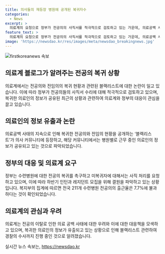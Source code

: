 ```yaml
---
title: 의사들의 재등장 병원에 공개된 복귀자수
categories:
  - News
excerpt: >
  의료계의 요청으로 정부가 전공의의 사직서를 적극적으로 검토하고 있는 가운데, 의료공백 사태로 복귀한 전공의와 전임의들의 신원 정보를 공개하는 블랙리스트가 의사 커뮤니티에 나타났다. 이로 인해 경찰의 수사 대상이 될 가능성이 높아졌으며, 정부는 복귀와 사직하는 전공의를 분류하여 처리할 계획이다. 이에 대한 관련된 내용은 의료계와 정부 간의 갈등이 계속되고 있음을 보여주며, 이에 대한 사회적인 관심과 우려가 커지고 있다.
feature_text: >
  의료계의 요청으로 정부가 전공의의 사직서를 적극적으로 검토하고 있는 가운데, 의료공백 사태로 복귀한 전공의와 전임의들의 신원 정보를 공개하는 블랙리스트가 의사 커뮤니티에 나타났다. 이로 인해 경찰의 수사 대상이 될 가능성이 높아졌으며, 정부는 복귀와 사직하는 전공의를 분류하여 처리할 계획이다. 이에 대한 관련된 내용은 의료계와 정부 간의 갈등이 계속되고 있음을 보여주며, 이에 대한 사회적인 관심과 우려가 커지고 있다.
image: 'https://newsdao.kr/res/images/meta/newsdao_breakingnews.jpg'
---
```


<p><img src="https://newsdao.kr/res/images/meta/newsdao_breakingnews.jpg" alt="firstkoreanews 속보" /></p>

<h2 data-ke-size="size26">의료계 블로그가 알려주는 전공의 복귀 상황</h2>

<p data-ke-size="size16">의료계에서는 전공의와 전임의의 복귀 현황과 관련된 블랙리스트에 대한 논란이 일고 있습니다. 이에 따라 정부가 전공의들의 사직서 수리에 대해 적극적으로 검토하고 있으며, 복귀한 의료인의 정보가 공유된 최근의 상황과 관련하여 의료계와 정부의 대응이 관심을 끌고 있습니다.</p>

<h2 data-ke-size="size24">의료인의 정보 유출과 논란</h2>

<p data-ke-size="size16">의료공백 사태의 지속으로 인해 복귀한 전공의와 전임의 현황을 공개하는 ‘블랙리스트’가 의사 커뮤니티에 등장하고, 해당 커뮤니티에서는 병원별로 근무 중인 의료인의 정보가 공유되고 있는 것으로 파악되었습니다.</p>

<h2 data-ke-size="size24">정부의 대응 및 의료계 요구</h2>

<p data-ke-size="size16">정부는 수련병원에 대한 전공의 복귀를 촉구하고 미복귀자에 대해서는 사직 처리를 요청하고 있으며, 이에 따라 하반기 인턴과 레지던트 모집을 위해 결원을 파악하고 있는 상황입니다. 복지부의 집계에 따르면 전국 211개 수련병원 전공의의 출근율은 7.7%에 불과하다는 것이 확인되었습니다.</p>

<h2 data-ke-size="size24">의료계의 관심과 우려</h2>

<p data-ke-size="size16">의료계는 전공의 이탈로 인한 의료 공백 사태에 대한 우려와 이에 대한 대응책을 모색하고 있으며, 복귀한 의료인의 정보가 유출되고 있는 상황으로 인해 블랙리스트 관련하여 경찰의 수사까지 진행 중인 것으로 알려졌습니다.</p>
실시간 뉴스 속보는, <a href="https://newsdao.kr" rel="dofollow">https://newsdao.kr</a>


